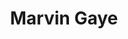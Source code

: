 ---
title: "Marvin Gaye"
summary: "American singer-songwriter and musician with a three-octave vocal range, born April 2, 1939 in Washington, D.C., USA, died April 1, 1984 in Los Angeles, California, USA when he was shot by his father Marvin Gay, Sr. Inducted into Rock And Roll Hall of Fame in 1987 . Starting as a member of the in the late fifties, he ventured into a solo career after the group disbanded in 1960 signing with the subsidiary of . Brother of and father of ."
image: "marvin-gaye.jpg"
apple_music_artist_url: "https://music.apple.com/gb/artist/marvin-gaye/127329"
---